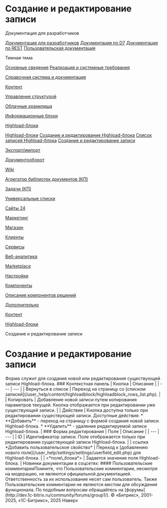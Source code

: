 # Создание и редактирование записи

Документация для разработчиков

[Документация для разработчиков](https://dev.1c-bitrix.ru/api_help/)
[Документация по D7](https://dev.1c-bitrix.ru/api_d7/)
[Документация по REST](https://dev.1c-bitrix.ru/rest_help/)
[Пользовательская документация](https://dev.1c-bitrix.ru/user_help/)

Темная тема

[Основные сведения](/user_help/index.php)
[Реализация и системные требования](/user_help/reqintro.php)

[Справочная система и документация](/user_help/help/index.php)

[Контент](/user_help/content/index.php)

[Управление структурой](/user_help/content/fileman/index.php)

[Облачные хранилища](/user_help/content/clouds/index.php)

[Информационные блоки](/user_help/content/iblock/index.php)

[Highload-блоки](/user_help/content/highloadblock/index.php)

[Highload-блоки](/user_help/content/highloadblock/highloadblock_index.php)
[Создание и редактирование Highload-блока](/user_help/content/highloadblock/highloadblock_entity_edit.php)
[Список записей Highload-блока](/user_help/content/highloadblock/highloadblock_rows_list.php)
[Создание и редактирование записи](/user_help/content/highloadblock/highloadblock_row_edit.php)

[Экспорт/импорт](/user_help/content/highloadblock/exp_import/index.php)

[Документооборот](/user_help/content/workflow/index.php)

[Wiki](/user_help/content/wiki/index.php)

[Агрегатор библиотек документов (КП)](/user_help/content/webdav/index.php)

[Задачи (КП)](/user_help/content/tasks/index.php)

[Универсальные списки](/user_help/content/lists/index.php)

[Сайты 24](/user_help/sites24/index.php)

[Маркетинг](/user_help/marketing/index.php)

[Магазин](/user_help/store/index.php)

[Клиенты](/user_help/clients/index.php)

[Сервисы](/user_help/service/index.php)

[Веб-аналитика](/user_help/statistic/index.php)

[Marketplace](/user_help/marketplace/index.php)

[Настройки](/user_help/settings/index.php)

[Компоненты](/user_help/components/index.php)

[Описание компонентов решений](/user_help/description_decisions/index.php)

[Дополнительно](/user_help/additional/index.php)

[Контент](/user_help/content/index.php)

[Highload-блоки](/user_help/content/highloadblock/index.php)

Создание и редактирование записи

# Создание и редактирование записи

<!--
<h4 id="topictoctitle">В этом разделе
- [Контекстная панель](#menu)
- [Форма редактирования](#form)
- [Кнопки управления](#buttons)
--!>

Форма служит для создания новой или редактирования существующей записи Highload-блока.

  

### Контекстная панель

| Кнопка | Описание |
| --- | --- |
| Вернуться в список | Переход на страницу со [списком записей](/user_help/content/highloadblock/highloadblock_rows_list.php). |
| Копировать | Добавление новой записи путем копирования параметров текущей. Кнопка отображается при редактировании уже существующей записи. |
| Действия | Кнопка доступна только при редактировании существующей записи. Доступные действия:  * **Добавить** - переход на страницу с формой создания новой записи Highload-блока. * **Удалить** - удаление редактируемой записи Highload-блока. |

  

### Форма редактирования

| Поле | Описание |
| --- | --- |
| ID | Идентификатор записи.    Поле отображается только при редактировании существующей записи Highload-блока. |
| ссылка *Добавить пользовательское свойство* | Переход к [добавлению нового поля](/user_help/settings/settings/userfield_edit.php) для Highload-блока. |
| <*поле\_блока*> | Задается значение поля Highload-блока. |

<!--
<h4>Кнопки управления

| Поле | Описание |
| --- | --- |
| Сохранить | Сохранение параметров записи. Возврат к списку записей. |
| Применить | Сохранение внесённых изменений. Продолжение редактирования параметров записи. |
| Отменить | Отмена внесённых изменений. Возврат первоначальных значений параметров. |

--!>

Новинки документации в соцсетях:

#### Пользовательские комментарииПомните, что Пользовательские комментарии, несмотря на модерацию, не являются официальной документацией. Ответственность за их использование несет сам пользователь. Также Пользовательские комментарии не являются местом для обсуждения функционала. По подобным вопросам обращайтесь на [форумы](http://dev.1c-bitrix.ru/community/forums/group1/).

© «Битрикс», 2001-2025, «1С-Битрикс», 2025

Наверх
